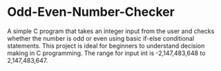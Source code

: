 # Odd-Even-Number-Checker
A simple C program that takes an integer input from the user and checks whether the number is odd or even using basic if-else conditional statements. This project is ideal for beginners to understand decision making in C programming.
The range for input int is -2,147,483,648 to 2,147,483,647.
